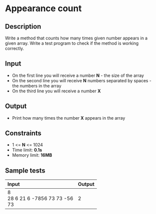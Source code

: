 # Appearance count

## Description
Write a method that counts how many times given number appears in a given array.
Write a test program to check if the method is working correctly.

## Input
- On the first line you will receive a number **N** - the size of the array
- On the second line you will receive **N** numbers separated by spaces - the numbers in the array
- On the third line you will receive a number **X**

## Output
- Print how many times the number **X** appears in the array

## Constraints
- 1 <= **N** <= 1024
- Time limit: **0.1s**
- Memory limit: **16MB**

## Sample tests

| Input | Output |
|:------|:-------|
| 8<br>28 6 21 6 -7856 73 73 -56<br>73 | 2 |